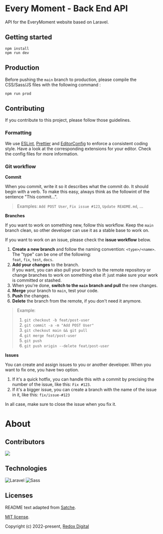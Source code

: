 # Every Moment - Back End API

API for the EveryMoment website based on Laravel.

## Getting started

```shell
npm install
npm run dev
```

## Production

Before pushing the `main` branch to production, please compile the CSS/Sass/JS files with the following command :

```shell
npm run prod
```

## Contributing

If you contribute to this project, please follow those guidelines.

### Formatting

We use [ESLint](https://eslint.org/), [Prettier](https://prettier.io/) and [EditorConfig](https://editorconfig.org) to enforce a consistent coding style. Have a look at the corresponding extensions for your editor. Check the config files for more information.

### Git workflow

**Commit**

When you commit, write it so it describes what the commit do. It should begin with a verb. To make this easy, always think as the followint of the sentence "This commit…".

> Examples: `Add POST User`, `Fix issue #123`, `Update README.md`, …

**Branches**

If you want to work on something new, follow this workflow. Keep the `main` branch clean, so other developer can use it as a stable base to work on.

If you want to work on an issue, please check the **issue workflow** below.

1. **Create a new branch** and follow the naming convention: `<type>/<name>`.<br>
   The "type" can be one of the following: <br>`feat`, `fix`, `test`, `docs`.
2. **Add your changes** to the branch.<br>
   If you want, you can also pull your branch to the remote repository or change branches to work on something else if: just make sure your work is committed or stashed.
3. When you're done, **switch to the `main` branch and pull** the new changes.
4. **Merge** your branch to `main`, test your code.
5. **Push** the changes.
6. **Delete** the branch from the remote, if you don't need it anymore.

> Example:
>
> 1. `git checkout -b feat/post-user`
> 2. `git commit -a -m "Add POST User"`
> 3. `git checkout main && git pull`
> 4. `git merge feat/post-user`
> 5. `git push`
> 6. `git push origin --delete feat/post-user`

**Issues**

You can create and assign issues to you or another developer. When you want to fix one, you have two option.

1. If it's a quick hotfix, you can handle this with a commit by precising the number of the issue, like this: `Fix #123`.
2. If it's a bigger issue, you can create a branch with the name of the issue in it, like this: `fix/issue-#123`

In all case, make sure to close the issue when you fix it.

# About

## Contributors

<a href="https://github.com/Redox-Digital/everymoment/graphs/contributors">
    <img src="https://contrib.rocks/image?repo=Redox-Digital/everymoment"/>
</a>

## Technologies

![Laravel](https://img.shields.io/badge/Laravel-F9322C?style=flat&logo=laravel&logoColor=white) ![Sass](https://img.shields.io/badge/Sass-CC6699?style=flat&logo=sass&logoColor=white)

## Licenses

README text adapted from [Satche](https://github.com/satche).

[MIT license](LICENSE).

Copyright (c) 2022-present, [Redox Digital](https://redoxdigital.ch)
